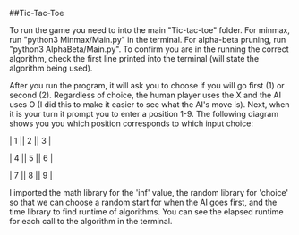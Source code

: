 ##Tic-Tac-Toe

To run the game you need to into the main "Tic-tac-toe" folder. For minmax, run "python3 Minmax/Main.py" in the terminal. For alpha-beta pruning, run "python3 AlphaBeta/Main.py". To confirm you are in the running the correct algorithm, check the first line printed into the terminal (will state the algorithm being used).

After you run the program, it will ask you to choose if you will go first (1) or second (2). Regardless of choice, the human player uses the X and the AI uses O (I did this to make it easier to see what the AI's move is). Next, when it is your turn it prompt you to enter a position 1-9. The following diagram shows you you which position corresponds to which input choice:


| 1 || 2 || 3 |

| 4 || 5 || 6 |

| 7 || 8 || 9 |


I imported the math library for the 'inf' value, the random library for 'choice' so that we can choose a random start for when the AI goes first, and the time library to find runtime of algorithms. You can see the elapsed runtime for each call to the algorithm in the terminal.
